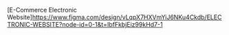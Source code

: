 [E-Commerce Electronic Website]https://www.figma.com/design/vLqpX7HXVmYiJ6NKu4Ckdb/ELECTRONIC-WEBSITE?node-id=0-1&t=IbfFkbjEiz99kHd7-1
